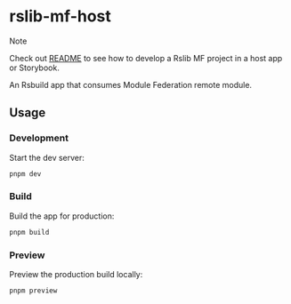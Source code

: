 # rslib-mf-host

> [!NOTE]  
> Check out [README](../README.md) to see how to develop a Rslib MF project in a host app or Storybook.

An Rsbuild app that consumes Module Federation remote module.

## Usage

### Development

Start the dev server:

```bash
pnpm dev
```

### Build

Build the app for production:

```bash
pnpm build
```

### Preview

Preview the production build locally:

```bash
pnpm preview
```

